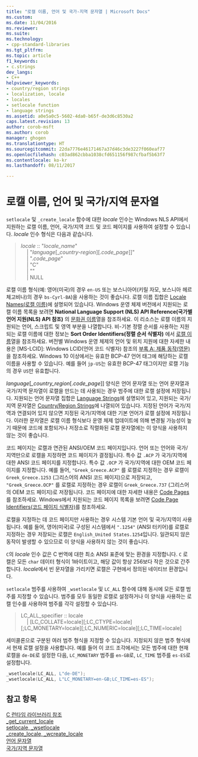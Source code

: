 ```yaml
---
title: "로캘 이름, 언어 및 국가-지역 문자열 | Microsoft Docs"
ms.custom: 
ms.date: 11/04/2016
ms.reviewer: 
ms.suite: 
ms.technology:
- cpp-standard-libraries
ms.tgt_pltfrm: 
ms.topic: article
f1_keywords:
- c.strings
dev_langs:
- C++
helpviewer_keywords:
- country/region strings
- localization, locale
- locales
- setlocale function
- language strings
ms.assetid: a0e5a0c5-5602-4da0-b65f-de3d6c8530a2
caps.latest.revision: 13
author: corob-msft
ms.author: corob
manager: ghogen
ms.translationtype: HT
ms.sourcegitcommit: 22da7776e46171467a37d46c3de3227f060eaf77
ms.openlocfilehash: c03ad862cbba1038cfd651156f987cfbaf5b63f7
ms.contentlocale: ko-kr
ms.lasthandoff: 08/11/2017

---
```

# <a name="locale-names-languages-and-countryregion-strings"></a>로캘 이름, 언어 및 국가/지역 문자열
`setlocale` 및 `_create_locale` 함수에 대한 *locale* 인수는 Windows NLS API에서 지원하는 로캘 이름, 언어, 국가/지역 코드 및 코드 페이지를 사용하여 설정할 수 있습니다. *locale* 인수 형식은 다음과 같습니다.  
  
> *locale* :: "*locale_name*"  
&nbsp;&nbsp;&nbsp;&nbsp;| "*language*\[\_*country-region*]\[.*code_page*]]"  
&nbsp;&nbsp;&nbsp;&nbsp;| ".*code_page*"  
&nbsp;&nbsp;&nbsp;&nbsp;| "C"  
&nbsp;&nbsp;&nbsp;&nbsp;| ""  
&nbsp;&nbsp;&nbsp;&nbsp;| NULL  
  
 로캘 이름 형식(예: 영어(미국)의 경우 `en-US` 또는 보스니아어(키릴 자모, 보스니아 헤르체고비나)의 경우 `bs-Cyrl-BA`)을 사용하는 것이 좋습니다. 로캘 이름 집합은 [Locale Names(로캘 이름)](http://msdn.microsoft.com/library/windows/desktop/dd373814.aspx)에 설명되어 있습니다. Windows 운영 체제 버전에서 지원되는 로캘 이름 목록을 보려면 **National Language Support (NLS) API Reference(국가별 언어 지원(NLS) API 참조)** 의 [문화권 이름](https://www.microsoft.com/resources/msdn/goglobal/default.mspx)열을 참조하세요. 이 리소스는 로캘 이름의 지원되는 언어, 스크립트 및 영역 부분을 나열합니다. 비-기본 정렬 순서를 사용하는 지원되는 로캘 이름에 대한 정보는 **Sort Order Identifiers(정렬 순서 식별자)** 에서 [로캘 이름](http://msdn.microsoft.com/library/windows/desktop/dd374060.aspx)열을 참조하세요. 버전별 Windows 운영 체제의 언어 및 위치 지원에 대한 자세한 내용은 [MS-LCID]: Windows LCID(언어 코드 식별자) 참조의 [부록 A: 제품 동작(영문)](http://msdn.microsoft.com/goglobal/bb896001.aspx)을 참조하세요. Windows 10 이상에서는 유효한 BCP-47 언어 태그에 해당하는 로캘 이름을 사용할 수 있습니다. 예를 들어 `jp-US`는 유효한 BCP-47 태그이지만 로캘 기능의 경우 `US`만 유효합니다.  
  
 *language*[*_country_region*[.*code_page*]] 양식은 언어 문자열 또는 언어 문자열과 국가/지역 문자열이 로캘을 만드는 데 사용되는 경우 범주에 대한 로캘 설정에 저장됩니다. 지원되는 언어 문자열 집합은 [Language Strings](../c-runtime-library/language-strings.md)에 설명되어 있고, 지원되는 국가/지역 문자열은 [Country/Region Strings](../c-runtime-library/country-region-strings.md)에 나열되어 있습니다. 지정된 언어가 국가/지역과 연결되어 있지 않으면 지정된 국가/지역에 대한 기본 언어가 로캘 설정에 저장됩니다. 이러한 문자열은 로캘 이름 형식보다 운영 체제 업데이트에 의해 변경될 가능성이 높기 때문에 코드에 포함되거나 저장소로 직렬화된 로캘 문자열에는 이 양식을 사용하지 않는 것이 좋습니다.  
  
 코드 페이지는 로캘과 연관된 ANSI/OEM 코드 페이지입니다. 언어 또는 언어와 국가/지역만으로 로캘을 지정하면 코드 페이지가 결정됩니다. 특수 값 `.ACP` 가 국가/지역에 대한 ANSI 코드 페이지를 지정합니다. 특수 값 `.OCP` 가 국가/지역에 대한 OEM 코드 페이지를 지정합니다. 예를 들어, `"Greek_Greece.ACP"` 를 로캘로 지정하는 경우 로캘이 `Greek_Greece.1253` (그리스어의 ANSI 코드 페이지)으로 저장되고, `"Greek_Greece.OCP"` 를 로캘로 지정하는 경우 로캘이 `Greek_Greece.737` (그리스어의 OEM 코드 페이지)로 저장됩니다. 코드 페이지에 대한 자세한 내용은 [Code Pages](../c-runtime-library/code-pages.md)를 참조하세요. Windows에서 지원되는 코드 페이지 목록을 보려면 [Code Page Identifiers(코드 페이지 식별자)](http://msdn.microsoft.com/library/windows/desktop/dd317756.aspx)를 참조하세요.  
  
 로캘을 지정하는 데 코드 페이지만 사용하는 경우 시스템 기본 언어 및 국가/지역이 사용됩니다. 예를 들어, 영어(미국)로 구성된 시스템에서 `".1254"` (ANSI 터키어)를 로캘로 지정하는 경우 저장되는 로캘은 `English_United States.1254`입니다. 일관되지 않은 동작이 발생할 수 있으므로 이 양식을 사용하지 않는 것이 좋습니다.  
  
`C`의 *locale* 인수 값은 C 번역에 대한 최소 ANSI 표준에 맞는 환경을 지정합니다. `C` 로캘은 모든 `char` 데이터 형식이 1바이트이고, 해당 값이 항상 256보다 작은 것으로 간주합니다. *locale*에서 빈 문자열을 가리키면 로캘은 구현에서 정의된 네이티브 환경입니다.  
  
`setlocale` 범주를 사용하여 `_wsetlocale` 및 `LC_ALL` 함수에 대해 동시에 모든 로캘 범주를 지정할 수 있습니다. 범주를 모두 동일한 로캘로 설정하거나 이 양식을 사용하는 로캘 인수를 사용하여 범주를 각각 설정할 수 있습니다.  
  
> LC_ALL_specifier :: locale  
&nbsp;&nbsp;&nbsp;&nbsp;| [LC_COLLATE=locale][;LC_CTYPE=locale][;LC_MONETARY=locale][;LC_NUMERIC=locale][;LC_TIME=locale]  
  
세미콜론으로 구분된 여러 범주 형식을 지정할 수 있습니다. 지정되지 않은 범주 형식에서 현재 로캘 설정을 사용합니다. 예를 들어 이 코드 조각에서는 모든 범주에 대한 현재 로캘을 `de-DE`로 설정한 다음, `LC_MONETARY` 범주를 `en-GB`로, `LC_TIME` 범주를 `es-ES`로 설정합니다.  
  
```C  
_wsetlocale(LC_ALL, L"de-DE");  
_wsetlocale(LC_ALL, L"LC_MONETARY=en-GB;LC_TIME=es-ES");  
```  
  
## <a name="see-also"></a>참고 항목  
 [C 런타임 라이브러리 참조](../c-runtime-library/c-run-time-library-reference.md)   
 [_get_current_locale](../c-runtime-library/reference/get-current-locale.md)   
 [setlocale, _wsetlocale](../c-runtime-library/reference/setlocale-wsetlocale.md)   
 [_create_locale, _wcreate_locale](../c-runtime-library/reference/create-locale-wcreate-locale.md)   
 [언어 문자열](../c-runtime-library/language-strings.md)   
 [국가/지역 문자열](../c-runtime-library/country-region-strings.md)
